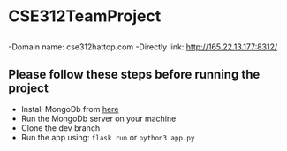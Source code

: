 # CSE312TeamProject

##
-Domain name: cse312hattop.com
-Directly link: http://165.22.13.177:8312/

## Please follow these steps before running the project
 - Install MongoDb from [here](https://www.mongodb.com/docs/manual/tutorial/install-mongodb-on-os-x/)
 - Run the MongoDb server on your machine
 - Clone the dev branch
 - Run the app using:
   `flask run` or `python3 app.py`
